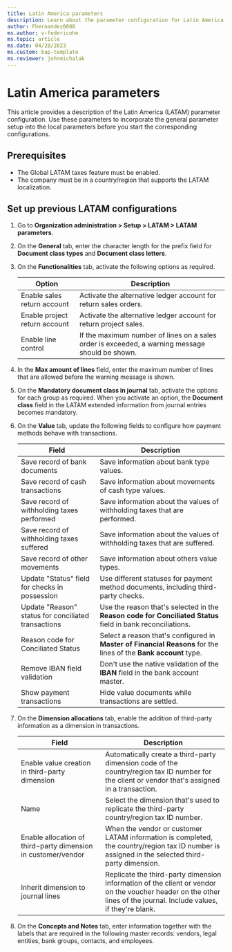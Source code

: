 ```yaml
---
title: Latin America parameters 
description: Learn about the parameter configuration for Latin America, including prerequisites and a step-by-step process on setting up previous LATAM configurations.
author: Fhernandez0088
ms.author: v-federicohe 
ms.topic: article
ms.date: 04/28/2023
ms.custom: bap-template
ms.reviewer: johnmichalak	
---
```


# Latin America parameters

This article provides a description of the Latin America (LATAM) parameter configuration. Use these parameters to incorporate the general parameter setup into the local parameters before you start the corresponding configurations.

## Prerequisites

- The Global LATAM taxes feature must be enabled.
- The company must be in a country/region that supports the LATAM localization.

## Set up previous LATAM configurations

1. Go to **Organization administration > Setup > LATAM > LATAM parameters**.
2. On the **General** tab, enter the character length for the prefix field for **Document class types** and **Document class letters**.
3. On the **Functionalities** tab, activate the following options as required.

    | Option                        | Description |
    |-------------------------------|-------------|
    | Enable sales return account   | Activate the alternative ledger account for return sales orders. |
    | Enable project return account | Activate the alternative ledger account for return project sales. |
    | Enable line control           | If the maximum number of lines on a sales order is exceeded, a warning message should be shown. |

3. In the **Max amount of lines** field, enter the maximum number of lines that are allowed before the warning message is shown.
4. On the **Mandatory document class in journal** tab, activate the options for each group as required. When you activate an option, the **Document class** field in the LATAM extended information from journal entries becomes mandatory.
5. On the **Value** tab, update the following fields to configure how payment methods behave with transactions.

    | Field                                               | Description |
    |-----------------------------------------------------|-------------|
    | Save record of bank documents                       | Save information about bank type values. |
    | Save record of cash transactions                    | Save information about movements of cash type values. |
    | Save record of withholding taxes performed          | Save information about the values of withholding taxes that are performed. |
    | Save record of withholding taxes suffered           | Save information about the values of withholding taxes that are suffered. |
    | Save record of other movements                      | Save information about others value types. |
    | Update "Status" field for checks in possession      | Use different statuses for payment method documents, including third-party checks. |
    | Update "Reason" status for conciliated transactions | Use the reason that's selected in the **Reason code for Conciliated Status** field in bank reconciliations. |
    | Reason code for Conciliated Status                  | Select a reason that's configured in **Master of Financial Reasons** for the lines of the **Bank account** type. |
    | Remove IBAN field validation                        | Don't use the native validation of the **IBAN** field in the bank account master. |
    | Show payment transactions                           | Hide value documents while transactions are settled. |

6. On the **Dimension allocations** tab, enable the addition of third-party information as a dimension in transactions.

    | Field                                                         | Description |
    |---------------------------------------------------------------|-------------|
    | Enable value creation in third-party dimension                | Automatically create a third-party dimension code of the country/region tax ID number for the client or vendor that's assigned in a transaction. |
    | Name                                                          | Select the dimension that's used to replicate the third-party country/region tax ID number. |
    | Enable allocation of third-party dimension in customer/vendor | When the vendor or customer LATAM information is completed, the country/region tax ID number is assigned in the selected third-party dimension. |
    | Inherit dimension to journal lines                            | Replicate the third-party dimension information of the client or vendor on the voucher header on the other lines of the journal. Include values, if they're blank. |

7. On the **Concepts and Notes** tab, enter information together with the labels that are required in the following master records: vendors, legal entities, bank groups, contacts, and employees.
